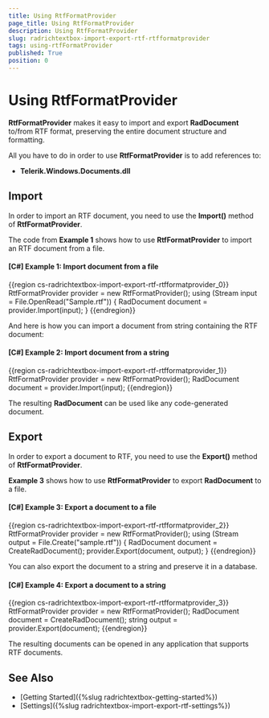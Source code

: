 ```yaml
---
title: Using RtfFormatProvider
page_title: Using RtfFormatProvider
description: Using RtfFormatProvider
slug: radrichtextbox-import-export-rtf-rtfformatprovider
tags: using-rtfFormatProvider
published: True
position: 0
---
```


# Using RtfFormatProvider



__RtfFormatProvider__ makes it easy to import and export __RadDocument__ to/from RTF format, preserving the entire document structure and formatting.
      

All you have to do in order to use __RtfFormatProvider__ is to add references to:
      
* __Telerik.Windows.Documents.dll__
  
## Import

In order to import an RTF document, you need to use the __Import()__ method of __RtfFormatProvider__.
    
The code from __Example 1__ shows how to use __RtfFormatProvider__ to import an RTF document from a file.
     
#### __[C#] Example 1: Import document from a file__

{{region cs-radrichtextbox-import-export-rtf-rtfformatprovider_0}}
    RtfFormatProvider provider = new RtfFormatProvider();
    using (Stream input = File.OpenRead("Sample.rtf"))
    {
        RadDocument document = provider.Import(input);
    }
{{endregion}}

And here is how you can import a document from string containing the RTF document:

#### __[C#] Example 2: Import document from a string__

{{region cs-radrichtextbox-import-export-rtf-rtfformatprovider_1}}
    RtfFormatProvider provider = new RtfFormatProvider();
    RadDocument document = provider.Import(input);
{{endregion}}

The resulting __RadDocument__ can be used like any code-generated document.
 
## Export

In order to export a document to RTF, you need to use the __Export()__ method of __RtfFormatProvider__.
        
__Example 3__ shows how to use __RtfFormatProvider__ to export __RadDocument__ to a file.

#### __[C#] Example 3: Export a document to a file__

{{region cs-radrichtextbox-import-export-rtf-rtfformatprovider_2}}
    RtfFormatProvider provider = new RtfFormatProvider();
    using (Stream output = File.Create("sample.rtf"))
    {
        RadDocument document = CreateRadDocument();
        provider.Export(document, output);
    }
{{endregion}}

You can also export the document to a string and preserve it in a database.

#### __[C#] Example 4: Export a document to a string__

{{region cs-radrichtextbox-import-export-rtf-rtfformatprovider_3}}
    RtfFormatProvider provider = new RtfFormatProvider();
    RadDocument document = CreateRadDocument();
    string output = provider.Export(document);
{{endregion}}

The resulting documents can be opened in any application that supports RTF documents.

## See Also

 * [Getting Started]({%slug radrichtextbox-getting-started%})
 * [Settings]({%slug radrichtextbox-import-export-rtf-settings%})
